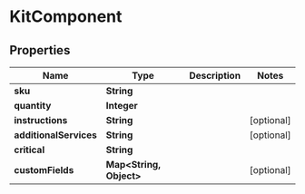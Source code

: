 
# KitComponent

## Properties
Name | Type | Description | Notes
------------ | ------------- | ------------- | -------------
**sku** | **String** |  | 
**quantity** | **Integer** |  | 
**instructions** | **String** |  |  [optional]
**additionalServices** | **String** |  |  [optional]
**critical** | **String** |  | 
**customFields** | **Map&lt;String, Object&gt;** |  |  [optional]



